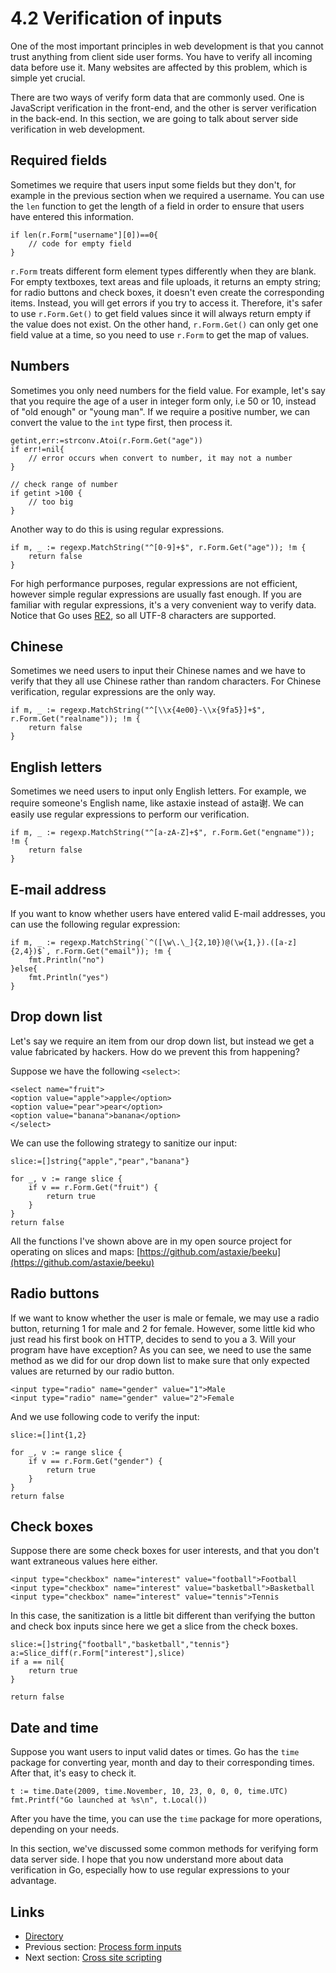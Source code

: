 # 4.2 Verification of inputs

One of the most important principles in web development is that you cannot trust anything from client side user forms. You have to verify all incoming data before use it. Many websites are affected by this problem, which is simple yet crucial.

There are two ways of verify form data that are commonly used. One is JavaScript verification in the front-end, and the other is server verification in the back-end. In this section, we are going to talk about server side verification in web development.

## Required fields

Sometimes we require that users input some fields but they don't, for example in the previous section when we required a username. You can use the `len` function to get the length of a field in order to ensure that users have entered this information.

	if len(r.Form["username"][0])==0{
    	// code for empty field
	}

`r.Form` treats different form element types differently when they are blank. For empty textboxes, text areas and file uploads, it returns an empty string; for radio buttons and check boxes, it doesn't even create the corresponding items. Instead, you will get errors if you try to access it. Therefore, it's safer to use `r.Form.Get()` to get field values since it will always return empty if the value does not exist. On the other hand, `r.Form.Get()` can only get one field value at a time, so you need to use `r.Form` to get the map of values.

## Numbers

Sometimes you only need numbers for the field value. For example, let's say that you require the age of a user in integer form only, i.e 50 or 10, instead of "old enough" or "young man". If we require a positive number, we can convert the value to the `int` type first, then process it.

	getint,err:=strconv.Atoi(r.Form.Get("age"))
	if err!=nil{
    	// error occurs when convert to number, it may not a number
	}

	// check range of number
	if getint >100 {
    	// too big
	}

Another way to do this is using regular expressions.

	if m, _ := regexp.MatchString("^[0-9]+$", r.Form.Get("age")); !m {
    	return false
	}
	
For high performance purposes, regular expressions are not efficient, however simple regular expressions are usually fast enough. If you are familiar with regular expressions, it's a very convenient way to verify data. Notice that Go uses [RE2](http://code.google.com/p/re2/wiki/Syntax), so all UTF-8 characters are supported.

## Chinese

Sometimes we need users to input their Chinese names and we have to verify that they all use Chinese rather than random characters. For Chinese verification, regular expressions are the only way.

	if m, _ := regexp.MatchString("^[\\x{4e00}-\\x{9fa5}]+$", r.Form.Get("realname")); !m {
    	return false
	}

## English letters

Sometimes we need users to input only English letters. For example, we require someone's English name, like astaxie instead of asta谢. We can easily use regular expressions to perform our verification.

	if m, _ := regexp.MatchString("^[a-zA-Z]+$", r.Form.Get("engname")); !m {
    	return false
	}

## E-mail address

If you want to know whether users have entered valid E-mail addresses, you can use the following regular expression:

	if m, _ := regexp.MatchString(`^([\w\.\_]{2,10})@(\w{1,}).([a-z]{2,4})$`, r.Form.Get("email")); !m {
    	fmt.Println("no")
	}else{
    	fmt.Println("yes")
	}

## Drop down list

Let's say we require an item from our drop down list, but instead we get a value fabricated by hackers. How do we prevent this from happening? 

Suppose we have the following `<select>`:

	<select name="fruit">
	<option value="apple">apple</option>
	<option value="pear">pear</option>
	<option value="banana">banana</option>
	</select>

We can use the following strategy to sanitize our input:

	slice:=[]string{"apple","pear","banana"}

	for _, v := range slice {
    	if v == r.Form.Get("fruit") {
        	return true
    	}
	}
	return false

All the functions I've shown above are in my open source project for operating on slices and maps: [https://github.com/astaxie/beeku](https://github.com/astaxie/beeku)

## Radio buttons

If we want to know whether the user is male or female, we may use a radio button, returning 1 for male and 2 for female. However, some little kid who just read his first book on HTTP, decides to send to you a 3. Will your program have have exception? As you can see, we need to use the same method as we did for our drop down list to make sure that only expected values are returned by our radio button.

	<input type="radio" name="gender" value="1">Male
	<input type="radio" name="gender" value="2">Female

And we use following code to verify the input:

	slice:=[]int{1,2}

	for _, v := range slice {
    	if v == r.Form.Get("gender") {
        	return true
    	}
	}
	return false

## Check boxes

Suppose there are some check boxes for user interests, and that you don't want extraneous values here either.

	<input type="checkbox" name="interest" value="football">Football
	<input type="checkbox" name="interest" value="basketball">Basketball
	<input type="checkbox" name="interest" value="tennis">Tennis

In this case, the sanitization is a little bit different than verifying the button and check box inputs since here we get a slice from the check boxes.

	slice:=[]string{"football","basketball","tennis"}
	a:=Slice_diff(r.Form["interest"],slice)
	if a == nil{
    	return true
	}

	return false 

## Date and time

Suppose you want users to input valid dates or times. Go has the `time` package for converting year, month and day to their corresponding times. After that, it's easy to check it.

	t := time.Date(2009, time.November, 10, 23, 0, 0, 0, time.UTC)
	fmt.Printf("Go launched at %s\n", t.Local())

After you have the time, you can use the `time` package for more operations, depending on your needs.

In this section, we've discussed some common methods for verifying form data server side. I hope that you now understand more about data verification in Go, especially how to use regular expressions to your advantage.

## Links

- [Directory](preface.md)
- Previous section: [Process form inputs](04.1.md)
- Next section: [Cross site scripting](04.3.md)

